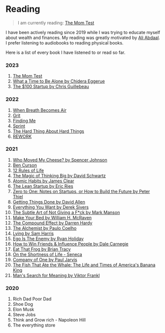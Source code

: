 # Reading

> I am currently reading: [The Mom Test]()

I have been actively reading since 2019 while I was trying to educate myself about wealth and finances. My reading was greatly motivated by [Ali Abdaal](https://aliabdaal.com/). I prefer listening to audiobooks to reading physical books. 

Here is a list of every book I have listened to or read so far. 

### 2023
1. [The Mom Test]()
2. [What a Time to Be Alone by Chidera Eggerue]()
3. [The $100 Startup by Chris Guillebeau]()

### 2022
1. [When Breath Becomes Air]()
2. [Grit]()
3. [Finding Me]()
4. [Sprint]()
5. [The Hard Thing About Hard Things]()
6. [REWORK](https://37signals.com/books/#rework)

### 2021
1. [Who Moved My Cheese? by Spencer Johnson]()
2. [Ben Curson]()
3. [12 Rules of Life]()
4. [The Magic of Thinking Big by David Schwartz]()
5. [Atomic Habits by James Clear]()
6. [The Lean Startup by Eric Ries](https://www.amazon.com/Lean-Startup-Entrepreneurs-Continuous-Innovation/dp/0307887898)
7. [Zero to One: Notes on Startups, or How to Build the Future by Peter Thiel](https://www.amazon.com/Zero-One-Notes-Startups-Future/dp/0804139296)
8. [Getting Things Done by David Allen]()
9. [Everything You Want by Derek Sivers]()
10. [The Subtle Art of Not Giving a F*ck by Mark Manson]()
11. [Make Your Bed by William H. McRaven]()
12. [The Compound Effect by Darren Hardy]()
13. [The Alchemist by Paulo Coelho]()
14. [Lying by Sam Harris]()
15. [Ego Is The Enemy by Ryan Holiday]()
16. [How to Win Friends & Influence People by Dale Carnegie]()
17. [Eat That Frog by Brian Tracy]()
18. [On the Shortness of Life - Seneca]()
19. [Company of One by Paul Jarvis]()
20. [The Fish That Ate the Whale: The Life and Times of America's Banana King]()
21. [Man's Search for Meaning by Viktor Frankl]()


### 2020
1. Rich Dad Poor Dad
2. Shoe Dog
3. Elon Musk
4. Steve Jobs
5. Think and Grow rich - Napoleon Hill
6. The everything store 





